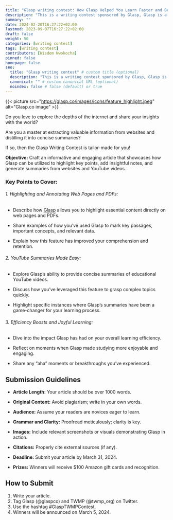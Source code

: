 ```yaml
---
title: "Glasp writing contest: How Glasp Helped You Learn Faster and Better"
description: "This is a writing contest sponsored by Glasp, Glasp is a social web highlighter that people can use to highlight and organize quotes and ideas from the web without switching back and forth between screens"
summary: ""
date: 2024-02-20T16:27:22+02:00
lastmod: 2023-09-07T16:27:22+02:00
draft: false
weight: 50
categories: [writing contest]
tags: [writing contest]
contributors: [Wisdom Nwokocha]
pinned: false
homepage: false
seo:
  title: "Glasp writing contest" # custom title (optional)
  description: "This is a writing contest sponsored by Glasp, Glasp is a social web highlighter that people can use to highlight and organize quotes and ideas from the web without switching back and forth between screens" # custom description (recommended)
  canonical: "" # custom canonical URL (optional)
  noindex: false # false (default) or true
---
```


{{< picture src="https://glasp.co/images/icons/feature_highlight.jpeg" alt="Glasp.co image" >}}

Do you love to explore the depths of the internet and share your insights with the world?

Are you a master at extracting valuable information from websites and distilling it into concise summaries?

If so, then the Glasp Writing Contest is tailor-made for you!

**Objective:** Craft an informative and engaging article that showcases how Glasp can be utilized to highlight key points, add insightful notes, and generate summaries from websites and YouTube videos.

### Key Points to Cover:

###### 1. Highlighting and Annotating Web Pages and PDFs:

- Describe how [Glasp](https://glasp.co/) allows you to highlight essential content directly on web pages and PDFs.

- Share examples of how you’ve used Glasp to mark key passages, important concepts, and relevant data.

- Explain how this feature has improved your comprehension and retention.

###### 2. YouTube Summaries Made Easy:

- Explore Glasp’s ability to provide concise summaries of educational YouTube videos.

- Discuss how you’ve leveraged this feature to grasp complex topics quickly.

- Highlight specific instances where Glasp’s summaries have been a game-changer for your learning process.

###### 3. Efficiency Boosts and Joyful Learning:

- Dive into the impact Glasp has had on your overall learning efficiency.

- Reflect on moments when Glasp made studying more enjoyable and engaging.

- Share any “aha” moments or breakthroughs you’ve experienced.

## Submission Guidelines

- **Article Length:** Your article should be over 1000 words.

- **Original Content:** Avoid plagiarism; write in your own words.
- **Audience:** Assume your readers are novices eager to learn.
- **Grammar and Clarity:** Proofread meticulously; clarity is key.
- **Images:** Include relevant screenshots or visuals demonstrating Glasp in action.
- **Citations:** Properly cite external sources (if any).
- **Deadline:** Submit your article by March 31, 2024.
- **Prizes:** Winners will receive $100 Amazon gift cards and recognition.

## How to Submit

1. Write your article.
2. Tag Glasp (@glaspco) and TWMP (@twmp_org) on Twitter.
3. Use the hashtag #GlaspTWMPContest.
4. Winners will be announced on March 5, 2024.

